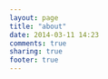 ```yaml
---
layout: page
title: "about"
date: 2014-03-11 14:23
comments: true
sharing: true
footer: true
---
```

